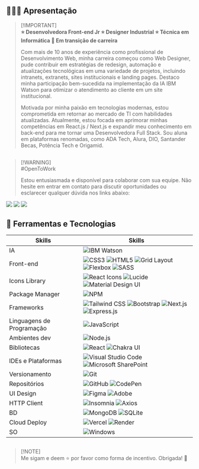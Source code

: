 ## 👩🏻‍💻 Apresentação 

> [!IMPORTANT]\
> **:star: Desenvolvedora Front-end Jr :star: Designer Industrial :star: Técnica em Informática 🚀 Em transição de carreira**
> 
> Com mais de 10 anos de experiência como profissional de Desenvolvimento Web, minha carreira começou como Web Designer, pude contribuir em estratégias de redesign, automação e atualizações tecnológicas em uma variedade de projetos, incluindo intranets, extranets, sites institucionais e landing pages. Destaco minha participação bem-sucedida na implementação da IA IBM Watson para otimizar o atendimento ao cliente em um site institucional.
>
> Motivada por minha paixão em tecnologias modernas, estou comprometida em retornar ao mercado de TI com habilidades atualizadas. Atualmente, estou focada em aprimorar minhas competências em React.js / Next.js e expandir meu conhecimento em back-end para me tornar uma Desenvolvedora Full Stack. Sou aluna em plataformas renomadas, como ADA Tech, Alura, DIO, Santander Becas, Potência Tech e Origamid.
> 

## 

> [!WARNING]\
> #OpenToWork
> 
> Estou entusiasmada e disponível para colaborar com sua equipe. Não hesite em entrar em contato para discutir oportunidades ou esclarecer qualquer dúvida nos links abaixo:
<div> 
  <a href="https://www.linkedin.com/in/hyngrid-soares" target="_blank"><img src="https://img.shields.io/badge/-LinkedIn-white?style=for-the-badge&logo=linkedin&logoColor=%230077B5" target="_blank"></a> 
  <a href="mailto:hyngridgradizzi@gmail.com"><img src="https://img.shields.io/badge/-Gmail-white?style=for-the-badge&logo=gmail&logoColor=D14836" target="_blank"></a>
  <a href="https://meu-site-hyngridg.vercel.app/"><img src="https://img.shields.io/badge/Meu%20site-db2777?style=for-the-badge" target="_blank"></a>
</div>

##

## :brain: Ferramentas e Tecnologias

| Skills | Skills |
| ------------- | ------------- |
| IA | ![IBM Watson](https://img.shields.io/badge/IBM_Watson-%2320232a.svg?logo=ibmwatson&logoColor=0F62FE) |
| Front-end | ![CSS3](https://img.shields.io/badge/CSS_3-%2320232a.svg?logo=css3&logoColor=%231572B6) ![HTML5](https://img.shields.io/badge/HTML_5-%2320232a.svg?logo=html5&logoColor=%23E34F26) ![Grid Layout](https://img.shields.io/badge/Grid_Layout-%2320232a.svg?logo=csswizardry&logoColor=0078D6) ![Flexbox](https://img.shields.io/badge/Flexbox-%2320232a.svg?logo=csswizardry&logoColor=0078D6) ![SASS](https://img.shields.io/badge/SASS-%2320232a.svg?logo=SASS&logoColor=hotpink) | 
| Icons Library | ![React Icons](https://img.shields.io/badge/React_Icons-%2320232a.svg?logo=react&logoColor=ff69b4) ![Lucide](https://img.shields.io/badge/Lucide-%2320232a.svg?logo=lucidedev&logoColor=F56565) ![Material Design UI](https://img.shields.io/badge/Material_Design_UI-%2320232a.svg?logo=materialdesign&logoColor=004a77) |
| Package Manager | ![NPM](https://img.shields.io/badge/NPM-%2320232a.svg?logo=npm&logoColor=%23FF0000) |
| Frameworks | ![Tailwind CSS](https://img.shields.io/badge/Tailwind_CSS-%2320232a.svg?logo=tailwindcss&logoColor=0078D4) ![Bootstrap](https://img.shields.io/badge/Bootstrap-%2320232a.svg?logo=bootstrap&logoColor=%23563D7C) ![Next.js](https://img.shields.io/badge/Next.js-%2320232a.svg?logo=nextdotjs&logoColor=white) ![Express.js](https://img.shields.io/badge/Express.js-%2320232a.svg?logo=express&logoColor=white) | 
| Linguagens de Programação | ![JavaScript](https://img.shields.io/badge/Javascript-%2320232a.svg?logo=javascript&logoColor=yellow) |
| Ambientes dev | ![Node.js](https://img.shields.io/badge/Node.js-%2320232a.svg?logo=nodedotjs&logoColor=339933) |
| Bibliotecas | ![React](https://img.shields.io/badge/React-%2320232a.svg?logo=react&logoColor=61DAFB) ![Chakra UI](https://img.shields.io/badge/Chakra_UI-%2320232a.svg?logo=chakraui&logoColor=319795) |
| IDEs e Plataformas | ![Visual Studio Code](https://img.shields.io/badge/Visual%20Studio%20Code-%2320232a.svg?logo=visual-studio-code&logoColor=0078d7) ![Microsoft SharePoint ](https://img.shields.io/badge/Microsoft_SharePoint-%2320232a?logo=microsoft-sharepoint&logoColor=0078D4) |
| Versionamento | ![Git](https://img.shields.io/badge/Git-%2320232a.svg?logo=git&logoColor=orange) |
| Repositórios | ![GitHub](https://img.shields.io/badge/GitHub-%2320232a.svg?logo=github&logoColor=blueviolet) ![CodePen](https://img.shields.io/badge/Codepen-%2320232a.svg?logo=codepen&logoColor=white) |
| UI Design | ![Figma](https://img.shields.io/badge/Figma-%2320232a.svg?logo=figma&logoColor=%23F24E1E) ![Adobe](https://img.shields.io/badge/Adobe-%2320232a.svg?logo=adobe&logoColor=%23FF0000) |
| HTTP Client | ![Insomnia](https://img.shields.io/badge/Insomnia-%2320232a.svg?logo=insomnia&logoColor=blueviolet) ![Axios](https://img.shields.io/badge/Axios-%2320232a.svg?logo=axios&logoColor=671ddf) |
| BD | ![MongoDB](https://img.shields.io/badge/MongoDB-%2320232a.svg?logo=mongodb&logoColor=4EA94B) ![SQLite](https://img.shields.io/badge/SQLite-%2320232a.svg?logo=sqlite&logoColor=07405E) |
| Cloud Deploy | ![Vercel](https://img.shields.io/badge/Vercel-%2320232a.svg?logo=vercel&logoColor=white) ![Render](https://img.shields.io/badge/Render-%2320232a.svg?logo=render&logoColor=46E3B7) |
| SO | ![Windows](https://img.shields.io/badge/Windows-%2320232a?logo=windows&logoColor=0078D6) |

##

> [!NOTE]\
> Me sigam e deem :star: por favor como forma de incentivo. Obrigada! :sparkling_heart:
